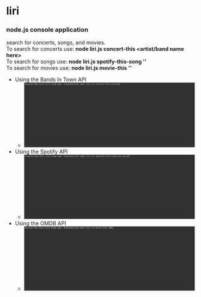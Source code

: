 # liri 
### node.js console application
search for concerts, songs, and movies.  
To search for concerts use: **node liri.js concert-this <artist/band name here>**  
To search for songs use: **node liri.js spotify-this-song '<song name here>'**  
To search for movies use: **node liri.js movie-this '<movie name here>'**  
* Using the Bands In Town API
    * ![Alt Text](readmeResources/bandsintown.gif)
* Using the Spotify API
    * ![Alt Text](readmeResources/spotify.gif)
* Using the OMDB API
    * ![Alt Text](readmeResources/omdb.gif)
